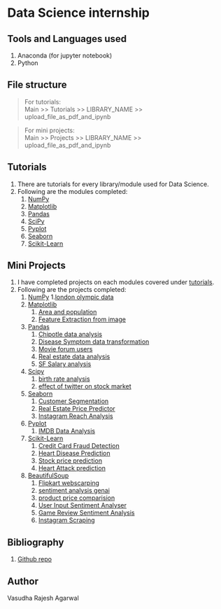 # Data Science internship

## Tools and Languages used

1. Anaconda (for jupyter notebook)
2. Python 

## File structure

> For tutorials:  
    Main >> Tutorials >> LIBRARY_NAME >> upload_file_as_pdf_and_ipynb

> For mini projects:  
    Main >> Projects >> LIBRARY_NAME >> upload_file_as_pdf_and_ipynb

## Tutorials

1. There are tutorials for every library/module used for Data Science.
2. Following are the modules completed:
    1. [NumPy](Tutorials/Numpy)
    2. [Matplotlib](Tutorials/Matplotlib)
    3. [Pandas](Tutorials/Pandas)
    4. [SciPy](Tutorials/SciPy)
    5. [Pyplot](Tutorials/Pyplot)
    6. [Seaborn](Tutorials/Seaborn)
    7. [Scikit-Learn](Tutorials/Scikit-Learn)

## Mini Projects

1. I have completed projects on each modules covered under [tutorials](Tutorials).
2. Following are the projects completed:  
    1. [NumPy](mini_projects/NumPy)
       1.[london olympic data](mini_projects/NumPy/london_olympic_data)
    3. [Matplotlib](mini_projects/Matplotlib)
       1. [Area and population](mini_projects/Matplotlib/area_population_california)
       2. [Feature Extraction from image](mini_projects/Matplotlib/feature_extraction_from_image)
    4. [Pandas](mini_projects/Pandas)
       1. [Chipotle data analysis](mini_projects/Pandas/Chipotle_data_analysis)
       2. [Disease Symptom data transformation](mini_projects/Pandas/Disease_symptom_data_transformation)
       3. [Movie forum users](mini_projects/Pandas/Movie_forum_users_data_cleaning)
       4. [Real estate data analysis](mini_projects/Pandas/real_estate_data)
       5. [SF Salary analysis](mini_projects/Pandas/SF_salaries_project)
    5. [Scipy](mini_projects/SciPy)
       1. [birth rate analysis](mini_projects/SciPy/birth_rate_analysis)
       2. [effect of twitter on stock market](mini_projects/SciPy/effect_of_twitter_on_stock_market)
    6. [Seaborn](mini_projects/Seaborn)
       1. [Customer Segmentation](mini_projects/Seaborn/Customer_Segmentation)
       2. [Real Estate Price Predictor](mini_projects/Seaborn/real_estate_price_prediction.ipynb)
       3. [Instagram Reach Analysis](mini_projects/Seaborn/instagram_reach_analysis)
    7. [Pyplot](mini_projects/Pyplot)
       1. [IMDB Data Analysis](mini_projects/Pyplot/IMDB_Movie_data_analysis)
    8. [Scikit-Learn](mini_projects/Scikit-Learn)
       1. [Credit Card Fraud Detection](mini_projects/Scikit-Learn/Credit_card_fraud_detection)
       2. [Heart Disease Prediction](mini_projects/Scikit-Learn/Heart_disease_prediction)
       3. [Stock price prediction](mini_projects/Scikit-Learn/stock_price_prediction)
       4. [Heart Attack prediction](mini_projects/Scikit-Learn/heart_attack_prediction)
    9. [BeautifulSoup](mini_projects/BeautifulSoup)
       1. [Flipkart webscarping](mini_projects/BeautifulSoup/Flipkart_webscrapping)
       2. [sentiment analysis genai](mini_projects/BeautifulSoup/sentiment_analysis_genai)
       3. [product price comparision](mini_projects/BeautifulSoup/product_price_comparision)
       4. [User Input Sentiment Analyser](mini_projects/BeautifulSoup/sentiment_analyser)
       5. [Game Review Sentiment Analysis](mini_projects/BeautifulSoup/video_game_reviews_analysis)
       6. [Instagram Scraping](mini_projects/BeautifulSoup/Instagram_scaping/scraping_instagram.ipynb)
## Bibliography

1. [Github repo](https://github.com/nitinkumar30/Data-Science-mini-projects)


## Author

Vasudha Rajesh Agarwal
